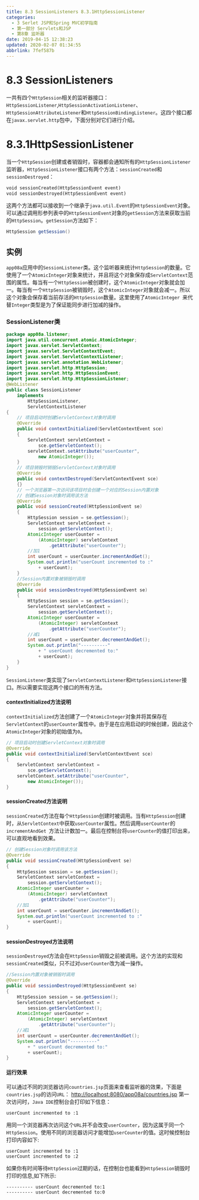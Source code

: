 ```yaml
---
title: 8.3 SessionListeners 8.3.1HttpSessionListener
categories: 
  - 3 Serlet JSP和Spring MVC初学指南
  - 第一部分 Servlets和JSP
  - 第8章 监听器
date: 2019-04-15 12:38:23
updated: 2020-02-07 01:34:55
abbrlink: 7fef587b
---
```

# 8.3 SessionListeners #
一共有四个`HttpSession`相关的监听器接口：`HttpSessionListener`,`HttpSessionActivationListener`、`HttpSessionAttributeListener`和`HttpSessionBindingListener`。这四个接口都在`javax.servlet.http`包中，下面分别对它们进行介绍。
# 8.3.1HttpSessionListener #
当一个`HttpSession`创建或者销毁时，容器都会通知所有的`HttpSessionListener`监听器，`HttpSessionListener`接口有两个方法：`sessionCreated`和`sessionDestroyed`：
```jsp
void sessionCreated(HttpSessionEvent event)
void sessionDestroyed(HttpSessionEvent event)
```
这两个方法都可以接收到一个继承于`java.util.Event`的`HttpSessionEvent`对象。可以通过调用形参列表中的`HttpSessionEvent`对象的`getSession`方法来获取当前的`HttpSession`。`getSession`方法如下：
```java
HttpSession getSession()
```
## 实例 ##
`app08a`应用中的`SessionListener`类。这个监听器来统计`HttpSession`的数量。它使用了一个`AtomicInteger`对象来统计，并且将这个对象保存成`ServletContext`范围的属性。每当有一个`HttpSession`被创建时，这个`AtomicInteger`对象就会加一。每当有一个`HttpSession`被销毁时，这个`AtomicInteger`对象就会减一。所以这个对象会保存着当前存活的`HttpSession`数量。这里使用了`AtomicInteger `来代替`Integer`类型是为了保证能同步进行加减的操作。
### SessionListener类 ###
```java
package app08a.listener;
import java.util.concurrent.atomic.AtomicInteger;
import javax.servlet.ServletContext;
import javax.servlet.ServletContextEvent;
import javax.servlet.ServletContextListener;
import javax.servlet.annotation.WebListener;
import javax.servlet.http.HttpSession;
import javax.servlet.http.HttpSessionEvent;
import javax.servlet.http.HttpSessionListener;
@WebListener
public class SessionListener
    implements
        HttpSessionListener,
        ServletContextListener
{
    // 项目启动时创建ServletContext对象时调用
    @Override
    public void contextInitialized(ServletContextEvent sce)
    {
        ServletContext servletContext = 
            sce.getServletContext();
        servletContext.setAttribute("userCounter",
            new AtomicInteger());
    }
    // 项目销毁时销毁ServletContext对象时调用
    @Override
    public void contextDestroyed(ServletContextEvent sce)
    {}
    // 一个浏览器第一次访问该项目时会创建一个对应的Session内置对象
    // 创建Session对象时调用该方法
    @Override
    public void sessionCreated(HttpSessionEvent se)
    {
        HttpSession session = se.getSession();
        ServletContext servletContext =
            session.getServletContext();
        AtomicInteger userCounter = 
            (AtomicInteger) servletContext
                .getAttribute("userCounter");
        //加1
        int userCount = userCounter.incrementAndGet();
        System.out.println("userCount incremented to :"
            + userCount);
    }
    //Session内置对象被销毁时调用
    @Override
    public void sessionDestroyed(HttpSessionEvent se)
    {
        HttpSession session = se.getSession();
        ServletContext servletContext = 
            session.getServletContext();
        AtomicInteger userCounter =
            (AtomicInteger) servletContext
                .getAttribute("userCounter");
        //减1
        int userCount = userCounter.decrementAndGet();
        System.out.println("----------"
            + " userCount decremented to:"
            + userCount);
    }
}
```
`SessionListener`类实现了`ServletContextListener`和`HttpSessionListener`接口。所以需要实现这两个接口的所有方法。
#### contextInitialized方法说明 ####
`contextInitialized`方法创建了一个`AtomicInteger`对象并将其保存在`ServletContext`的`userCounter`属性中。由于是在应用启动的时候创建，因此这个`AtomicInteger`对象的初始值为`0`。
```java
// 项目启动时创建ServletContext对象时调用
@Override
public void contextInitialized(ServletContextEvent sce)
{
    ServletContext servletContext = 
        sce.getServletContext();
    servletContext.setAttribute("userCounter",
        new AtomicInteger());
}
```
#### sessionCreated方法说明 ####
`sessionCreated`方法在每个`HttpSession`创建时被调用。当有`HttpSession`创建时，从`ServletContext`中获取`userCounter`属性。然后调用`userCounter`的`incrementAndGet `方法让计数加一。最后在控制台将`userCounter`的值打印出来，可以直观地看到效果。
```java
// 创建Session对象时调用该方法
@Override
public void sessionCreated(HttpSessionEvent se)
{
    HttpSession session = se.getSession();
    ServletContext servletContext =
        session.getServletContext();
    AtomicInteger userCounter = 
        (AtomicInteger) servletContext
            .getAttribute("userCounter");
    //加1
    int userCount = userCounter.incrementAndGet();
    System.out.println("userCount incremented to :"
        + userCount);
}
```
#### sessionDestroyed方法说明 ####
`sessionDestroyed`方法会在`HttpSession`销毁之前被调用。这个方法的实现和`sessionCreated`类似，只不过对`userCounter`改为减一操作。
```java
//Session内置对象被销毁时调用
@Override
public void sessionDestroyed(HttpSessionEvent se)
{
    HttpSession session = se.getSession();
    ServletContext servletContext = 
        session.getServletContext();
    AtomicInteger userCounter =
        (AtomicInteger) servletContext
            .getAttribute("userCounter");
    //减1
    int userCount = userCounter.decrementAndGet();
    System.out.println("----------"
        + " userCount decremented to:"
        + userCount);
}
```
#### 运行效果 ####
可以通过不同的浏览器访问`countries.jsp`页面来查看监听器的效果，下面是`countries.jsp`的访问`URL`：
[http://localhost:8080/app08a/countries.jsp](http://localhost:8080/app08a/countries.jsp)
第一次访问时，`Java IDE`控制台会打印如下信息：
```
userCount incremented to :1
```
用同一个浏览器再次访问这个`URL`并不会改变`userCounter`，因为这属于同一个`HttpSession`。使用不同的浏览器访问才能增加`userCounter`的值。这时候控制台打印内容如下:
```
userCount incremented to :1
userCount incremented to :2
```
如果你有时间等待`HttpSession`过期的话，在控制台也能看到`HttpSession`销毁时打印的信息,如下所示:
```
---------- userCount decremented to:1
---------- userCount decremented to:0
```





